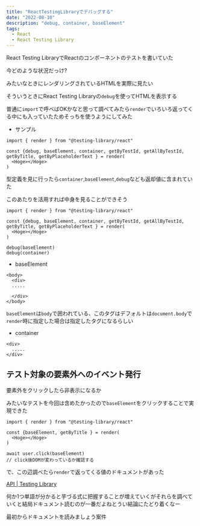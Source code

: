 ```yaml
---
title: "ReactTestingLibraryでデバッグする"
date: "2022-08-10"
description: "debug, container, baseElement"
tags:
  - React
  - React Testing Library
---
```


React Testing LibraryでReactのコンポーネントのテストを書いていた

今どのような状況だっけ?

みたいなときにレンダリングされているHTMLを実際に見たい

そういうときにReact Testing Libraryの`debug`を使ってHTMLを表示する

普通に`import`で呼べばOKかなと思って調べてみたら`render`でいろいろ返ってくる中にも入っていたためそっちを使うようにしてみた

- サンプル

```tsx
import { render } from "@testing-library/react"

const {debug, baseElement, container, getByTestId, getAllByTestId, getByTitle, getByPlaceholderText } = render(
  <Hoge></Hoge>
)
```

型定義を見に行ったら`container`,`baseElement`,`debug`なども返却値に含まれていた

このあたりを活用すれば中身を見ることができそう

```tsx
import { render } from "@testing-library/react"

const {debug, baseElement, container, getByTestId, getAllByTestId, getByTitle, getByPlaceholderText } = render(
  <Hoge></Hoge>
)

debug(baseElement)
debug(container)
```

- baseElement

```tsx
<body>
  <div>
  .....

  </div>
</body>
```

`baseElement`は`body`で囲われている、このタグはデフォルトは`document.body`で`render`時に指定した場合は指定したタグになるらしい

- container

```tsx
<div>
  .....
</div>
```


## テスト対象の要素外へのイベント発行

要素外をクリックしたら非表示になるか


みたいなテストを今回は含めたかったので`baseElement`をクリックすることで実現できた

```tsx
import { render } from "@testing-library/react"

const {baseElement, getByTitle } = render(
  <Hoge></Hoge>
)

await user.click(baseElement)
// click後DOMが変わっているか確認する
```

で、この辺調べたら`render`で返ってくる値のドキュメントがあった

[API | Testing Library](https://testing-library.com/docs/react-testing-library/api/)

何か1つ単語が分かると芋づる式に把握することが増えていくがそれらを調べていくと結局ドキュメント読むのが一番だよねとうい結論にたどり着くなー

最初からドキュメントを読みましょう案件